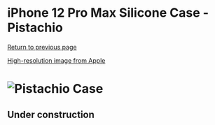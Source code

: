 # iPhone 12 Pro Max Silicone Case - Pistachio

[Return to previous page](/iphone_12)

[High-resolution image from Apple](https://store.storeimages.cdn-apple.com/8756/as-images.apple.com/is//MK053?wid=4500&hei=4500&fmt=png)

# ![Pistachio Case](/everyphone/MK053.png)

## Under construction
